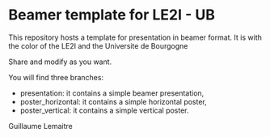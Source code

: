 # Beamer template for LE2I - UB

This repository hosts a template for presentation in beamer format. It is with the color of the LE2I and the Universite de Bourgogne

Share and modify as you want.

You will find three branches:

* presentation: it contains a simple beamer presentation,
* poster_horizontal: it contains a simple horizontal poster,
* poster_vertical: it contains a simple vertical poster.

Guillaume Lemaitre